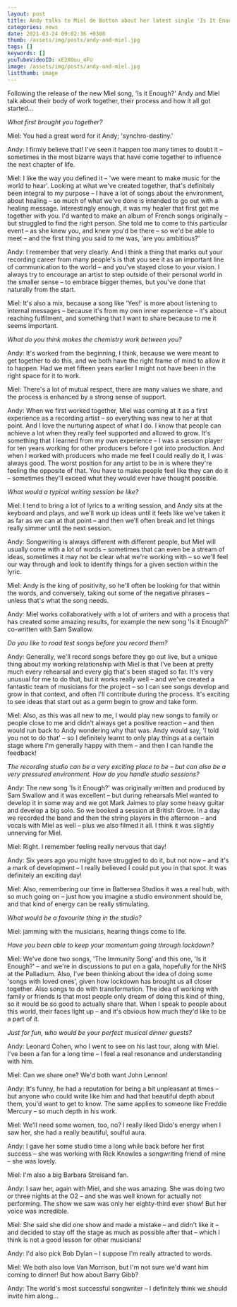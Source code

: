 ```yaml
---
layout: post
title: Andy talks to Miel de Botton about her latest single 'Is It Enough?'
categories: news
date: 2021-03-24 09:02:36 +0300
thumb: /assets/img/posts/andy-and-miel.jpg
tags: []
keywords: []
youTubeVideoID: xE2XOuu_4FU
image: /assets/img/posts/andy-and-miel.jpg
listthumb: image
---
```


Following the release of the new Miel song, 'Is it Enough?' Andy and Miel talk about their body of work together, their process and how it all got started...


*What first brought you together?*

Miel: You had a great word for it Andy; 'synchro-destiny.'


Andy: I firmly believe that! I've seen it happen too many times to doubt it – sometimes in the most bizarre ways that have come together to influence the next chapter of life.


Miel: I like the way you defined it – 'we were meant to make music for the world to hear'. Looking at what we've created together, that's definitely been integral to my purpose – I have a lot of songs about the environment, about healing – so much of what we've done is intended to go out with a healing message. Interestingly enough, it was my healer that first got me together with you. I'd wanted to make an album of French songs originally – but struggled to find the right person. She told me to come to this particular event – as she knew you, and knew you'd be there – so we'd be able to meet – and the first thing you said to me was, 'are you ambitious?'

Andy: I remember that very clearly. And I think a thing that marks out your recording career from many people's is that you see it as an important line of communication to the world – and you've stayed close to your vision. I always try to encourage an artist to step outside of their personal world in the smaller sense – to embrace bigger themes, but you've done that naturally from the start.

Miel: It's also a mix, because a song like 'Yes!' is more about listening to internal messages – because it's from my own inner experience – it's about reaching fulfilment, and something that I want to share because to me it seems important.


*What do you think makes the chemistry work between you?*


Andy: It's worked from the beginning, I think, because we were meant to get together to do this, and we both have the right frame of mind to allow it to happen. Had we met fifteen years earlier I might not have been in the right space for it to work. 

Miel: There's a lot of mutual respect, there are many values we share, and the process is enhanced by a strong sense of support.

Andy: When we first worked together, Miel was coming at it as a first experience as a recording artist – so everything was new to her at that point. And I love the nurturing aspect of what I do. I know that people can achieve a lot when they really feel supported and allowed to grow. It's something that I learned from my own experience – I was a session player for ten years working for other producers before I got into production. And when I worked with producers who made me feel I could really do it, I was always good. The worst position for any artist to be in is where they're feeling the opposite of that. You have to make people feel like they can do it – sometimes they'll exceed what they would ever have thought possible.


*What would a typical writing session be like?*


Miel: I tend to bring a lot of lyrics to a writing session, and Andy sits at the keyboard and plays, and we'll work up ideas until it feels like we've taken it as far as we can at that point – and then we'll often break and let things really simmer until the next session.

Andy: Songwriting is always different with different people, but Miel will usually come with a lot of words – sometimes that can even be a stream of ideas, sometimes it may not be clear what we're working with – so we'll feel our way through and look to identify things for a given section within the lyric.

Miel: Andy is the king of positivity, so he'll often be looking for that within the words, and conversely, taking out some of the negative phrases – unless that's what the song needs.


Andy: Miel works collaboratively with a lot of writers and with a process that has created some amazing results, for example the new song 'Is it Enough?' co-written with Sam Swallow.



*Do you like to road test songs before you record them?*


Andy: Generally, we'll record songs before they go out live, but a unique thing about my working relationship with Miel is that I've been at pretty much every rehearsal and every gig that's been staged so far. It's very unusual for me to do that, but it works really well – and we've created a fantastic team of musicians for the project – so I can see songs develop and grow in that context, and often I'll contribute during the process. It's exciting to see ideas that start out as a germ begin to grow and take form.

Miel: Also, as this was all new to me, I would play new songs to family or people close to me and didn't always get a positive reaction – and then would run back to Andy wondering why that was. Andy would say, 'I told you not to do that' – so I definitely learnt to only play things at a certain stage where I'm generally happy with them – and then I can handle the feedback!


*The recording studio can be a very exciting place to be – but can also be a very pressured environment. How do you handle studio sessions?*


Andy: The new song 'Is it Enough?' was originally written and produced by Sam Swallow and it was excellent – but during rehearsals Miel wanted to develop it in some way and we got Mark Jaimes to play some heavy guitar and develop a big solo. So we booked a session at British Grove. In a day we recorded the band and then the string players in the afternoon – and vocals with Miel as well – plus we also filmed it all. I think it was slightly unnerving for Miel.

Miel: Right. I remember feeling really nervous that day!

Andy: Six years ago you might have struggled to do it, but not now – and it's a mark of  development – I really believed I could put you in that spot. It was definitely an exciting day!

Miel: Also, remembering our time in Battersea Studios it was a real hub, with so much going on – just how you imagine a studio environment should be, and that kind of energy can be really stimulating.


*What would be a favourite thing in the studio?*

Miel: jamming with the musicians, hearing things come to life.


*Have you been able to keep your momentum going through lockdown?*

Miel: We've done two songs, 'The Immunity Song' and this one, 'Is it Enough?' – and we're in discussions to put on a gala, hopefully for the NHS at the Palladium. Also, I've been thinking about the idea of doing some 'songs with loved ones', given how lockdown has brought us all closer together. Also songs to do with transformation. The idea of working with family or friends is that most people only dream of doing this kind of thing, so it would be so good to actually share that. When I speak to people about this world, their faces light up – and it's obvious how much they'd like to be a part of it.


*Just for fun, who would be your perfect musical dinner guests?*

Andy: Leonard Cohen, who I went to see on his last tour, along with Miel. I've been a fan for a long time – I feel a real resonance and understanding with him.

Miel: Can we share one? We'd both want John Lennon!

Andy: It's funny, he had a reputation for being a bit unpleasant at times – but anyone who could write like him and had that beautiful depth about them, you'd want to get to know. The same applies to someone like Freddie Mercury – so much depth in his work.

Miel: We'll need some women, too, no? I really liked Dido's energy when I saw her, she had a really beautiful, soulful aura.

Andy: I gave her some studio time a long while back before her first success – she was working with Rick Knowles a songwriting friend of mine – she was lovely.

Miel: I'm also a big Barbara Streisand fan.

Andy: I saw her, again with Miel, and she was amazing. She was doing two or three nights at the O2 – and she was well known for actually not performing. The show we saw was only her eighty-third ever show! But her voice was incredible.

Miel: She said she did one show and made a mistake – and didn't like it – and decided to stay off the stage as much as possible after that – which I think is not a good lesson for other musicians!

Andy: I'd also pick Bob Dylan – I suppose I'm really attracted to words.

Miel: We both also love Van Morrison, but I'm not sure we'd want him coming to dinner! But how about Barry Gibb?

Andy: The world's most successful songwriter – I definitely think we should invite him along...


